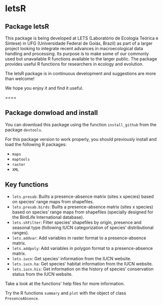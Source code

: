 ﻿letsR
=====

## Package letsR

This package is being developed at LETS (Laboratório de Ecologia Teórica e Síntese) in UFG (Universidade Federal de Goiás, Brazil) as part of a larger project looking to integrate recent advances in macroecological data handling and processing. Its purpose is to make some of our commonly used but unavailable R functions available to the larger public. The package provides useful R functions for researchers in ecology and evolution.

The letsR package is in continuous development and suggestions are more than welcome!

We hope you enjoy it and find it useful.

====
## Package donwload and install
You can download this package using the function `install_github` from the package `devtools`.

For this package version to work properly, you should previously install and load the following R packages:
- `maps` 
- `maptools` 
- `raster` 
- `XML`

## Key functions
- `lets.presab`: Builts a presence-absence matrix (sites x species) based on species’ range maps from shapefiles.
- `lets.presab.birds`: Builts a presence-absence matrix (sites x species) based on species’ range maps from shapefiles (specially designed for the BirdLife International database).
- `lets.shFilter`: Filter species’ shapefiles by origin, presence and seasonal type (following IUCN categorization of species’ distributional ranges).
- `lets.addvar`: Add variables in raster format to a presence-absence matrix.
- `lets.addpoly`: Add variables in polygon format to a presence-absence matrix.
- `lets.iucn`: Get species’ information from the IUCN website.
- `lets.iucn.ha`: Get species’ habitat information from the IUCN website.
- `lets.iucn.his`: Get information on the history of species’ conservation status from the IUCN website.

Take a look at the functions' help files for more information.

Try the R functions `summary` and `plot` with the object of class `PresenceAbsence`.
